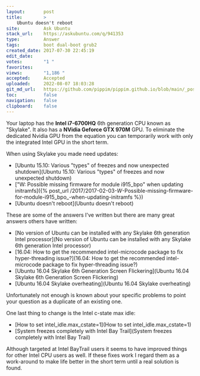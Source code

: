 ```yaml
---
layout:       post
title:        >
    Ubuntu doesn't reboot
site:         Ask Ubuntu
stack_url:    https://askubuntu.com/q/941353
type:         Answer
tags:         boot dual-boot grub2
created_date: 2017-07-30 22:45:19
edit_date:    
votes:        "1 "
favorites:    
views:        "1,186 "
accepted:     Accepted
uploaded:     2022-08-07 18:03:28
git_md_url:   https://github.com/pippim/pippim.github.io/blob/main/_posts/2017/2017-07-30-Ubuntu-doesn_t-reboot.md
toc:          false
navigation:   false
clipboard:    false
---
```


Your laptop has the **Intel i7-6700HQ** 6th generation CPU known as "Skylake". It also has a **NVidia Geforce GTX 970M** GPU. To eliminate the dedicated Nvidia GPU from the equation you can temporarily work with only the integrated Intel GPU in the short term.

When using Skylake you made need updates:

- [Ubuntu 15.10: Various &quot;types&quot; of freezes and now unexpected shutdown](Ubuntu 15.10: Various &quot;types&quot; of freezes and now unexpected shutdown)
- ["W: Possible missing firmware for module i915_bpo" when updating initramfs]({% post_url /2017/2017-02-03-_W_-Possible-missing-firmware-for-module-i915_bpo_-when-updating-initramfs %})
- [Ubuntu doesn&#39;t reboot](Ubuntu doesn&#39;t reboot)

These are some of the answers I've written but there are many great answers others have written:

- [No version of Ubuntu can be installed with any Skylake 6th generation Intel processor](No version of Ubuntu can be installed with any Skylake 6th generation Intel processor)
- [16.04: How to get the recommended intel-microcode package to fix hyper-threading issue?](16.04: How to get the recommended intel-microcode package to fix hyper-threading issue?)
- [Ubuntu 16.04 Skylake 6th Generation Screen Flickering](Ubuntu 16.04 Skylake 6th Generation Screen Flickering)
- [Ubuntu 16.04 Skylake overheating](Ubuntu 16.04 Skylake overheating)

Unfortunately not enough is known about your specific problems to point your question as a duplicate of an existing one.

One last thing to change is the Intel c-state max idle:

- [How to set intel_idle.max_cstate=1](How to set intel_idle.max_cstate=1)
- [System freezes completely with Intel Bay Trail](System freezes completely with Intel Bay Trail)

Although targeted at Intel BayTrail users it seems to have improved things for other Intel CPU users as well. If these fixes work I regard them as a work-around to make life better in the short term until a real solution is found.

